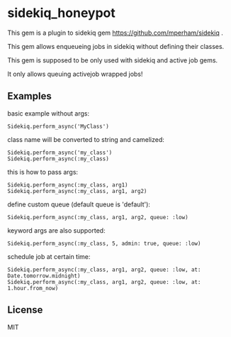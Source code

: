 # sidekiq_honeypot

This gem is a plugin to sidekiq gem https://github.com/mperham/sidekiq .

This gem allows enqueueing jobs in sidekiq without defining their classes.

This gem is supposed to be only used with sidekiq and active job gems.

It only allows queuing activejob wrapped jobs!

## Examples

basic example without args:

    Sidekiq.perform_async('MyClass')

class name will be converted to string and camelized:

    Sidekiq.perform_async('my_class')
    Sidekiq.perform_async(:my_class)

this is how to pass args:

    Sidekiq.perform_async(:my_class, arg1)
    Sidekiq.perform_async(:my_class, arg1, arg2)

define custom queue (default queue is 'default'):

    Sidekiq.perform_async(:my_class, arg1, arg2, queue: :low)

keyword args are also supported:

    Sidekiq.perform_async(:my_class, 5, admin: true, queue: :low)

schedule job at certain time:

    Sidekiq.perform_async(:my_class, arg1, arg2, queue: :low, at: Date.tomorrow.midnight)
    Sidekiq.perform_async(:my_class, arg1, arg2, queue: :low, at: 1.hour.from_now)

## License

MIT

